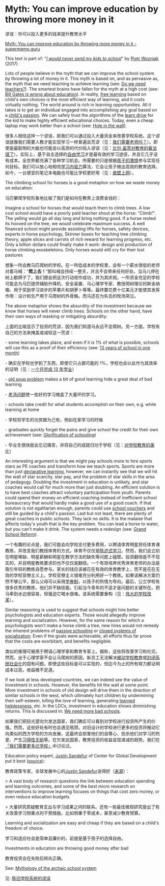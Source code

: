 # Myth: You can improve education by throwing more money in it

谬误：你可以投入更多的钱来提升教育水平

[Myth: You can improve education by throwing more money in it - supermemo.guru](https://supermemo.guru/wiki/Myth:_You_can_improve_education_by_throwing_more_money_in_it)

This text is part of: "*[I would never send my kids to school](https://supermemo.guru/wiki/Problem_of_Schooling)*" by [Piotr Wozniak](https://supermemo.guru/wiki/Piotr_Wozniak) (2017)

Lots of people believe in the myth that we can improve the school system by throwing a lot of money in it. This myth is based on, and as pervasive as, the myth that we need teaching to achieve learning (see: [Do we need teachers?](https://supermemo.guru/wiki/Do_we_need_teachers`%3`F)). The smartest brains have fallen for the myth at a high cost (see: [Bill Gates is wrong about education](https://supermemo.guru/wiki/Bill_Gates_is_wrong_about_education)). In reality, [free learning](https://supermemo.guru/wiki/Free_learning) based on child's own choices is the most efficient way of learning, and it costs virtually nothing. The world around is rich in learning opportunities. All it takes is to get an individual engaged into accomplishing any goal based on a [child's passion](https://supermemo.guru/wiki/Child's_passion). We can safely trust the algorithms of the [learn drive](https://supermemo.guru/wiki/Learn_drive) for the kid to make highly efficient educational choices. Today, even a cheap laptop may work better than a school (see: [Hole in the wall](https://supermemo.guru/wiki/Hole_in_the_wall)).

很多人相信这样一个谬误，即我们可以通过投入大量资金来改善学校系统。这个谬误就像我们需要人教才能实现学习一样普遍且荒谬（见：[我们需要老师吗？](https://supermemo.guru/wiki/Do_we_need_teachers%3F)）。即使是最聪明的大脑也可能会以高昂的代价陷入谬误（见：[比尔·盖茨对教育的看法错了](https://supermemo.guru/wiki/Bill_Gates_is_wrong_about_education)）。实际上，基于自主选择的[自由学习](https://supermemo.guru/wiki/Free_learning)才是最有效的学习途径，并且它几乎没有成本。全世界都充满了各种学习机会。所需要的只是根据[孩子的激情](https://supermemo.guru/wiki/Child's_passion)参与实现任何目标。我们可以放心地相信[学习内驱力](https://supermemo.guru/wiki/Learn_drive)算法，它会让孩子做出高效的教育选择。如今，一台便宜的笔记本电脑也可能比学校更好用（见：[凿壁上网](https://supermemo.guru/wiki/Hole_in_the_wall)）。

The climbing school for horses is a good metaphor on how we waste money on education:

马匹攀爬学校形象地比喻了我们是如何在教育上浪费金钱的：

Imagine a school for horses that would teach them to climb trees. A low cost school would have a poorly paid teacher shout at the horse: *"Climb!"*. The yelling would go all day long and bring nothing good. If a horse rested its hooved on the tree, we would celebrate maximum success. A well financed school might provide assisting lifts for horses, safety devices, experts in horse psychology, Skinner boxes for teaching tree climbing theory, apple slices and carrots of rich reward for learning progress, etc. Only a billion dollars could finally make it work: design and production of horse climbing exoskeletons. Only horses would still cry for their lost pastures

想象一所会教马匹爬树的学校。在一所低成本的学校里，会有一个薪水很低的老师对着马喊：“**爬上去！**”那叫喊会持续一整天，并且不会带来任何好处。当马儿停在树上歇蹄子了，我们便会把这次行动视作成功，并为其庆祝。一所资金充足的学校可能会为马匹提供辅助升降机、安全装置、马心理学专家、教授爬树理论的斯金纳箱、用于奖励学习进步的苹果片和胡萝卜等等。最终要花费十亿美元才能使其发挥作用：设计和生产用于马爬树的外骨骼。而马还在为失去的牧场哭泣。

The above metaphor shows the absurdity of the investment because we know that horses will never climb trees. Schools on the other hand, have their own ways of masking or mitigating absurdity:

上面的比喻显示了投资的荒谬，因为我们知道马永远不会爬树。另一方面，学校有自己的方法来掩盖或减轻这一荒谬：

\- some learning takes place, and even if it is 1% of what is possible, schools will use this as a proof of their efficiency (see: [13 years of school in one month](https://supermemo.guru/wiki/13_years_of_school_in_one_month))

\- 确实在学校也学到了东西，即使它只占据可能的 1%，学校也会以此作为其效率的证明（见：[一个月完成 13 年学业]( https://supermemo.guru/wiki/13_years_of_school_in_one_month)）

\- [old soup problem](https://supermemo.guru/wiki/Old_soup_problem) makes a bit of good learning hide a great deal of bad learning

\- [老汤问题](https://supermemo.guru/wiki/Old_soup_problem)使一些好的学习掩盖了大量坏的学习。

\- schools take credit for what students accomplish on their own, e.g. while learning at home

\- 学校将学生的功劳据为己有，例如在家学习的时候

\- graduates quickly forget the pains and give school the credit for their own achievement (see: [Glorification of schooling](https://supermemo.guru/wiki/Glorification_of_schooling))

\- 毕业生很快就会忘记痛苦，并将自己的成就归功于学校（见：[对学校教育的美化](https://supermemo.guru/wiki/Glorification_of_schooling)）

An interesting argument is that we might pay schools more to hire sports stars as PE coaches and transform how we teach sports. Sports are more than just [declarative learning](https://supermemo.guru/wiki/Declarative_learning), however, we can instantly see that we will hit the wall of star scarcity, star pay, and the problem of star skills in the area of pedagogy. Doubling the investment in education is unlikely, and star coaches would call for much more than just doubling. An efficient solution is to have best coaches attract voluntary participation from youth. Parents could spend their money on efficient coaching instead of inefficient school bureaucracy that would hardly make a good use of a good coach. If that solution is not egalitarian enough, parents could use [school vouchers](https://supermemo.guru/wiki/School_voucher) and still be guided by a child's passion. Last but not least, there are plenty of great coaches in public schools. They lack no skills. It is the malaise that affects today's youth that is the key problem. You can lead a horse to water, but you can't make it drink. The system needs a redesign (see: [Grand School Reform](https://supermemo.guru/wiki/Grand_School_Reform)).

一个有趣的论点是，我们可能会向学校支付更多费用，以聘请体育明星担任体育课教练，并改变我们教授体育的方式。体育不仅仅是[陈述式学习](https://supermemo.guru/wiki/Declarative_learning)，然而，我们会立刻在明星稀缺、明星薪酬和明星在教学方法的缺失等问题上碰壁。投资翻倍是不不现实的，并且明星教练要求的也不仅仅是翻倍。一个有效培养优秀体育老师的办法是吸引年轻的教练自愿参与。家长的钱应该被花在有效的体育教学上，而不是花在无效的学校官僚主义上。学校官僚主义很难充分利用好一个教练。如果该解决方案仍然不够公平，那么父母可以采用[学券制](https://supermemo.guru/wiki/School_voucher)，以孩子的热情为导向。最后，公立学校有很多优秀的教练，他们并不缺技能。引起当今青年的不适才是问题的关键所在。把马牵到水边很容易，但强迫它喝水很难。该系统需要重构（见：[伟大的学校改革](https://supermemo.guru/wiki/Grand_School_Reform)）。

Similar reasoning is used to suggest that schools might hire better psychologists and education experts. Those would allegedly improve learning and socialization. However, for the same reason for which a psychologists won't make a horse climb a tree, new hires would not remedy the inherent problems of [passive schooling](https://supermemo.guru/wiki/Passive_schooling) or [closed systems of socialization](https://supermemo.guru/wiki/Closed_systems_of_socialization). Even if the goals were achievable, all efforts thus far prove that the costs are exorbitant, and benefits negligible.

类似的推理可被用于聘请心理学家和教育专家上。据称，这些将改善学习和社交。然而，出于心理学家不会让马爬树的原因，新员工无法解决[被动学校教育](https://supermemo.guru/wiki/Passive_schooling)或[封闭系统社会化](https://supermemo.guru/wiki/Closed_systems_of_socialization)的固有问题。即使这些目标是可以实现的，但迄今为止的所有努力都证明成本过高，收益微不足道。

If we look at less developed countries, we can indeed see the value of investment in schools. However, the benefits hit the wall at some point. More investment in schools of old design will drive them in the direction of similar schools in the west, which ultimately hurt children by undermining their self-esteem, killing the love of learning, generating [learned helplessness](https://supermemo.guru/wiki/Learned_helplessness), etc. In the LDCs, investment in education shows diminishing returns. This is discussed in: [We need more bad schools](https://supermemo.guru/wiki/We_need_more_bad_schools).

如果我们把目光望向欠发达国家，我们确实可以看到对学校进行投资所产生的价值。然而，这些好处有时也会遇见瓶颈。对旧设计的学校进行更多的投资将推动它向类似的西方学校的方向发展，这最终会损害他们的自尊心、扼杀他们对学习的热爱、产生[习得性无助](https://supermemo.guru/wiki/Learned_helplessness)等。在欠发达国家，教育投资的收益呈现递减的趋势。我们在[「我们需要更多烂学校」](https://supermemo.guru/wiki/We_need_more_bad_schools)中讨论过。

Education policy expert, [Justin Sandefur](https://www.cgdev.org/expert/justin-sandefur) of Center for Global Development put it best ([source](https://www.cgdev.org/blog/world-needs-more-bad-schools)):

教育政策专家，全球发展中心的[Justin Sandefur](https://www.cgdev.org/expert/justin-sandefur)说得好（[来源](https://www.cgdev.org/blog/world-needs-more-bad-schools)）：

\> A vast body of research questions the link between education spending and learning outcomes, and some of the best micro research on interventions to improve learning focuses on things that cost zero money, or even reduce education budgets

\> 大量研究质疑教育支出与学习成果之间的联系。还有一些最佳微观研究提出了有关改善学习侧重点的干预措施，比如侧重于零成本，甚至减少教育预算。

Learning and socialization are easy and cheap if they are based on a child's freedom of choice.

学习和适应社会是简单且廉价的，前提是基于孩子的选择自由。

Investments in education are throwing good money after bad

教育投资会在失败后转向正确。

See: [Mythology of the archaic school system](https://supermemo.guru/wiki/Mythology_of_the_archaic_school_system)

见: [陈旧学校系统的谬误](https://supermemo.guru/wiki/Mythology_of_the_archaic_school_system)